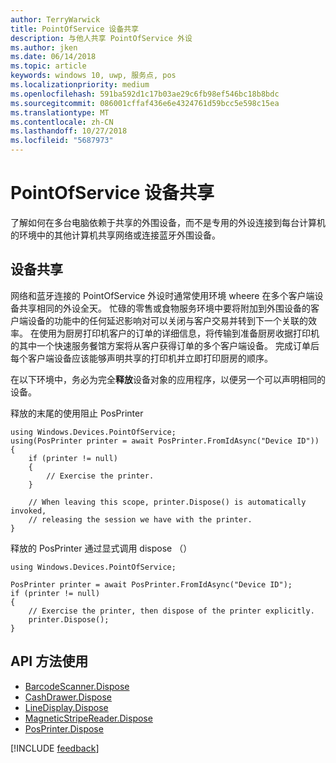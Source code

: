 ```yaml
---
author: TerryWarwick
title: PointOfService 设备共享
description: 与他人共享 PointOfService 外设
ms.author: jken
ms.date: 06/14/2018
ms.topic: article
keywords: windows 10, uwp, 服务点, pos
ms.localizationpriority: medium
ms.openlocfilehash: 591ba592d1c17b03ae29c6fb98ef546bc18b8bdc
ms.sourcegitcommit: 086001cffaf436e6e4324761d59bcc5e598c15ea
ms.translationtype: MT
ms.contentlocale: zh-CN
ms.lasthandoff: 10/27/2018
ms.locfileid: "5687973"
---
```

# <a name="pointofservice-device-sharing"></a>PointOfService 设备共享

了解如何在多台电脑依赖于共享的外围设备，而不是专用的外设连接到每台计算机的环境中的其他计算机共享网络或连接蓝牙外围设备。

## <a name="device-sharing"></a>设备共享

网络和蓝牙连接的 PointOfService 外设时通常使用环境 wheere 在多个客户端设备共享相同的外设全天。  忙碌的零售或食物服务环境中要将附加到外围设备的客户端设备的功能中的任何延迟影响对可以关闭与客户交易并转到下一个关联的效率。 在使用为厨房打印机客户的订单的详细信息，将传输到准备厨房收据打印机的其中一个快速服务餐馆方案将从客户获得订单的多个客户端设备。  完成订单后每个客户端设备应该能够声明共享的打印机并立即打印厨房的顺序。

在以下环境中，务必为完全**释放**设备对象的应用程序，以便另一个可以声明相同的设备。

释放的末尾的使用阻止 PosPrinter

```Csharp 
using Windows.Devices.PointOfService;
using(PosPrinter printer = await PosPrinter.FromIdAsync("Device ID"))
{
    if (printer != null)
    {
        // Exercise the printer.
    }

    // When leaving this scope, printer.Dispose() is automatically invoked, 
    // releasing the session we have with the printer.
}
```


释放的 PosPrinter 通过显式调用 dispose （）

```Csharp 
using Windows.Devices.PointOfService;

PosPrinter printer = await PosPrinter.FromIdAsync("Device ID");
if (printer != null)
{
    // Exercise the printer, then dispose of the printer explicitly.
    printer.Dispose();
}
```

## <a name="api-methods-used"></a>API 方法使用 

+ [BarcodeScanner.Dispose](https://docs.microsoft.com/uwp/api/windows.devices.pointofservice.barcodescanner.dispose) 
+ [CashDrawer.Dispose](https://docs.microsoft.com/uwp/api/windows.devices.pointofservice.cashdrawer.dispose) 
+ [LineDisplay.Dispose](https://docs.microsoft.com/uwp/api/windows.devices.pointofservice.linedisplay.dispose) 
+ [MagneticStripeReader.Dispose](https://docs.microsoft.com/uwp/api/windows.devices.pointofservice.magneticstripereader.dispose)  
+ [PosPrinter.Dispose](https://docs.microsoft.com/uwp/api/windows.devices.pointofservice.posprinter.dispose) 


[!INCLUDE [feedback](./includes/pos-feedback.md)]
